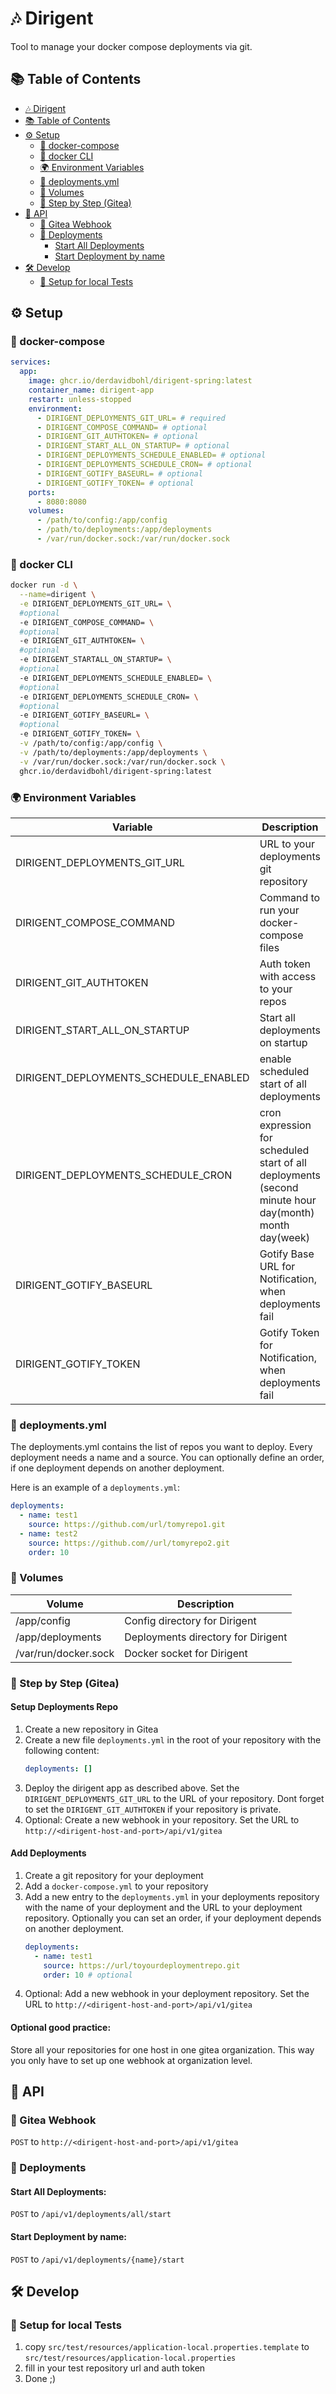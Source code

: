 # :notes: Dirigent

Tool to manage your docker compose deployments via git.

## 📚 Table of Contents

- [🎶 Dirigent](#-dirigent)
- [📚 Table of Contents](#-table-of-contents)
- [⚙️ Setup](#-setup)
  - [🐳 docker-compose](#-docker-compose)
  - [🐋 docker CLI](#-docker-cli)
  - [🌍 Environment Variables](#-environment-variables)
  - [📄 deployments.yml](#-deploymentsyml)
  - [📂 Volumes](#-volumes)
  - [📝 Step by Step (Gitea)](#-step-by-step-gitea)
- [📡 API](#-api)
  - [🔔 Gitea Webhook](#-gitea-webhook)
  - [🚀 Deployments](#-deployments)
    - [Start All Deployments](#start-all-deployments)
    - [Start Deployment by name](#start-deployment-by-name)
- [🛠️ Develop](#️-develop)
  - [🧪 Setup for local Tests](#-setup-for-local-tests)

## ⚙️ Setup

### 🐳 docker-compose

```yml
services:
  app:
    image: ghcr.io/derdavidbohl/dirigent-spring:latest
    container_name: dirigent-app
    restart: unless-stopped
    environment:
      - DIRIGENT_DEPLOYMENTS_GIT_URL= # required
      - DIRIGENT_COMPOSE_COMMAND= # optional
      - DIRIGENT_GIT_AUTHTOKEN= # optional
      - DIRIGENT_START_ALL_ON_STARTUP= # optional
      - DIRIGENT_DEPLOYMENTS_SCHEDULE_ENABLED= # optional
      - DIRIGENT_DEPLOYMENTS_SCHEDULE_CRON= # optional
      - DIRIGENT_GOTIFY_BASEURL= # optional
      - DIRIGENT_GOTIFY_TOKEN= # optional
    ports:
      - 8080:8080
    volumes:
      - /path/to/config:/app/config
      - /path/to/deployments:/app/deployments
      - /var/run/docker.sock:/var/run/docker.sock
```

### 🐋 docker CLI

```bash
docker run -d \
  --name=dirigent \
  -e DIRIGENT_DEPLOYMENTS_GIT_URL= \
  #optional
  -e DIRIGENT_COMPOSE_COMMAND= \
  #optional
  -e DIRIGENT_GIT_AUTHTOKEN= \
  #optional
  -e DIRIGENT_STARTALL_ON_STARTUP= \
  #optional
  -e DIRIGENT_DEPLOYMENTS_SCHEDULE_ENABLED= \
  #optional
  -e DIRIGENT_DEPLOYMENTS_SCHEDULE_CRON= \
  #optional
  -e DIRIGENT_GOTIFY_BASEURL= \
  #optional
  -e DIRIGENT_GOTIFY_TOKEN= \
  -v /path/to/config:/app/config \
  -v /path/to/deployments:/app/deployments \
  -v /var/run/docker.sock:/var/run/docker.sock \
  ghcr.io/derdavidbohl/dirigent-spring:latest
```

### 🌍 Environment Variables

| Variable                              | Description                                                                                           | Default          |
|---------------------------------------|-------------------------------------------------------------------------------------------------------|------------------|
| DIRIGENT_DEPLOYMENTS_GIT_URL          | URL to your deployments git repository                                                                |                  |
| DIRIGENT_COMPOSE_COMMAND              | Command to run your docker-compose files                                                              | `docker compose` |
| DIRIGENT_GIT_AUTHTOKEN                | Auth token with access to your repos                                                                  |                  |
| DIRIGENT_START_ALL_ON_STARTUP         | Start all deployments on startup                                                                      | `true`           |
| DIRIGENT_DEPLOYMENTS_SCHEDULE_ENABLED | enable scheduled start of all deployments                                                             | `true`           |
| DIRIGENT_DEPLOYMENTS_SCHEDULE_CRON    | cron expression for scheduled start of all deployments (second minute hour day(month) month day(week) | `* */5 * * * *`  |
| DIRIGENT_GOTIFY_BASEURL               | Gotify Base URL for Notification, when deployments fail                                               |                  |
| DIRIGENT_GOTIFY_TOKEN                 | Gotify Token for Notification, when deployments fail                                                  |                  |

### 📄 deployments.yml

The deployments.yml contains the list of repos you want to deploy. Every deployment needs a name and a source. You can optionally define an order, if one deployment depends on another deployment.  
  
Here is an example of a `deployments.yml`:

```yaml
deployments:
  - name: test1
    source: https://github.com/url/tomyrepo1.git
  - name: test2
    source: https://github.com//url/tomyrepo2.git
    order: 10
```

### 📂 Volumes

| Volume               | Description                        |
|----------------------|------------------------------------|
| /app/config          | Config directory for Dirigent      |
| /app/deployments     | Deployments directory for Dirigent |
| /var/run/docker.sock | Docker socket for Dirigent         |

### 📝 Step by Step (Gitea)

#### Setup Deployments Repo
1. Create a new repository in Gitea
2. Create a new file `deployments.yml` in the root of your repository with the following content:
    ```yaml
    deployments: []
    ```
3. Deploy the dirigent app as described above. Set the `DIRIGENT_DEPLOYMENTS_GIT_URL` to the URL of your repository. Dont forget to set the `DIRIGENT_GIT_AUTHTOKEN` if your repository is private.
4. Optional: Create a new webhook in your repository. Set the URL to `http://<dirigent-host-and-port>/api/v1/gitea`

#### Add Deployments
1. Create a git repository for your deployment
2. Add a `docker-compose.yml` to your repository
3. Add a new entry to the `deployments.yml` in your deployments repository with the name of your deployment and the URL to your deployment repository. Optionally you can set an order, if your deployment depends on another deployment.
    ```yaml
    deployments:
      - name: test1
        source: https://url/toyourdeploymentrepo.git
        order: 10 # optional
    ```
4. Optional: Add a new webhook in your deployment repository. Set the URL to `http://<dirigent-host-and-port>/api/v1/gitea`

#### Optional good practice:
Store all your repositories for one host in one gitea organization. This way you only have to set up one webhook at organization level.

## 📡 API

### 🔔 Gitea Webhook

`POST` to `http://<dirigent-host-and-port>/api/v1/gitea`

### 🚀 Deployments

#### Start All Deployments:

`POST` to `/api/v1/deployments/all/start`

#### Start Deployment by name:

`POST` to `/api/v1/deployments/{name}/start`

## 🛠️ Develop

### 🧪 Setup for local Tests

1. copy `src/test/resources/application-local.properties.template` to `src/test/resources/application-local.properties`
2. fill in your test repository url and auth token
3. Done ;)
